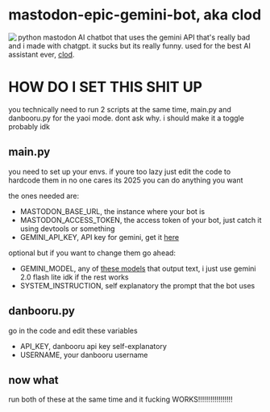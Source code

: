 <p><h1>mastodon-epic-gemini-bot, aka clod</h1>
<img src="https://4get.authenyo.xyz/proxy?i=https%3A%2F%2Fe.snmc.io%2Fi%2F600%2Fs%2F5dca355a41eff0d235073c6a805ea97f%2F11316000%2Fnettspend-drankdrankdrank-cover-art.jpg" align="left"></p>


python mastodon AI chatbot that uses the gemini API that's really bad and i made with chatgpt. it sucks but its really funny. used for the best AI assistant ever, [clod](https://brain.worm.pink/clod).

# HOW DO I SET THIS SHIT UP

you technically need to run 2 scripts at the same time, main.py and danbooru.py for the yaoi mode. dont ask why. i should make it a toggle probably idk

## main.py
you need to set up your envs. if youre too lazy just edit the code to hardcode them in no one cares its 2025 you can do anything you want

the ones needed are:
- MASTODON_BASE_URL, the instance where your bot is
- MASTODON_ACCESS_TOKEN, the access token of your bot, just catch it using devtools or something
- GEMINI_API_KEY, API key for gemini, get it [here](https://aistudio.google.com/apikey)

optional but if you want to change them go ahead: 
- GEMINI_MODEL, any of [these models](https://ai.google.dev/gemini-api/docs/models) that output text, i just use gemini 2.0 flash lite idk if the rest works
- SYSTEM_INSTRUCTION, self explanatory the prompt that the bot uses

## danbooru.py

go in the code and edit these variables

- API_KEY, danbooru api key self-explanatory
- USERNAME,  your danbooru username

## now what

run both of these at the same time and it fucking WORKS!!!!!!!!!!!!!!!!!
